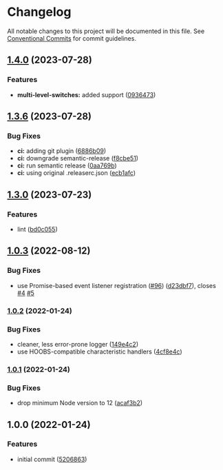# Changelog

All notable changes to this project will be documented in this file. See
[Conventional Commits](https://conventionalcommits.org) for commit guidelines.

## [1.4.0](https://github.com/bhavishyachandra/homebridge-smartrent/compare/v1.3.6...v1.4.0) (2023-07-28)


### Features

* **multi-level-switches:** added support ([0936473](https://github.com/bhavishyachandra/homebridge-smartrent/commit/0936473d20a7b48f74866cc01cf5bb516ce32d84))

## [1.3.6](https://github.com/bhavishyachandra/homebridge-smartrent/compare/v1.3.5...v1.3.6) (2023-07-28)


### Bug Fixes

* **ci:** adding git plugin ([6886b09](https://github.com/bhavishyachandra/homebridge-smartrent/commit/6886b091fe5d5eb988840248e4f7d8714274ff7d))
* **ci:** downgrade semantic-release ([f8cbe51](https://github.com/bhavishyachandra/homebridge-smartrent/commit/f8cbe5163b852d7c4a707fcd539483e8a2497a31))
* **ci:** run semantic release ([0aa769b](https://github.com/bhavishyachandra/homebridge-smartrent/commit/0aa769bcf5b8aebd368903e3e8757ebf0b47f590))
* **ci:** using original .releaserc.json ([ecb1afc](https://github.com/bhavishyachandra/homebridge-smartrent/commit/ecb1afccd11dcffd139af592a220cd3a678d2123))

## [1.3.0](https://github.com/bhavishyachandra/homebridge-smartrent/compare/v1.2.0...v1.3.0) (2023-07-23)


### Features

* lint ([bd0c055](https://github.com/bhavishyachandra/homebridge-smartrent/commit/bd0c05599b254dc54d3bc9345766fb0a6c348449))

## [1.0.3](https://github.com/bhavishyachandra/homebridge-smartrent/compare/v1.0.2...v1.0.3) (2022-08-12)


### Bug Fixes

* use Promise-based event listener registration ([#96](https://github.com/bhavishyachandra/homebridge-smartrent/issues/96)) ([d23dbf7](https://github.com/bhavishyachandra/homebridge-smartrent/commit/d23dbf7e276e82d49b11d2f62690f0ac26b33c7a)), closes [#4](https://github.com/bhavishyachandra/homebridge-smartrent/issues/4) [#5](https://github.com/bhavishyachandra/homebridge-smartrent/issues/5)

### [1.0.2](https://github.com/bhavishyachandra/homebridge-smartrent/compare/v1.0.1...v1.0.2) (2022-01-24)


### Bug Fixes

* cleaner, less error-prone logger ([149e4c2](https://github.com/bhavishyachandra/homebridge-smartrent/commit/149e4c27654b6935b37342b41f5ebf0804d5cc7b))
* use HOOBS-compatible characteristic handlers ([4cf8e4c](https://github.com/bhavishyachandra/homebridge-smartrent/commit/4cf8e4cff8a9b877e5696db1ad03792a92445610))

### [1.0.1](https://github.com/bhavishyachandra/homebridge-smartrent/compare/v1.0.0...v1.0.1) (2022-01-24)


### Bug Fixes

* drop minimum Node version to 12 ([acaf3b2](https://github.com/bhavishyachandra/homebridge-smartrent/commit/acaf3b2445a1b1a31c168186eaa385e4f53c8683))

## 1.0.0 (2022-01-24)


### Features

* initial commit ([5206863](https://github.com/bhavishyachandra/homebridge-smartrent/commit/5206863e35c5297cf052de7388a029979b3a24ac))
